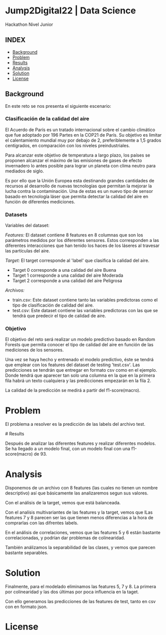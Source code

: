 # Jump2Digital22 | Data Science
Hackathon Nivel Junior

## INDEX

* [Background](#background)
* [Problem](#problem)
* [Results](#results)
* [Analysis](#analysis)
* [Solution](#solution)
* [License](#license)


<a name="background"></a>


## Background

En este reto se nos presenta el siguiente escenario:

### Clasificación de la calidad del aire

El Acuerdo de París es un tratado internacional sobre el cambio climático que fue adoptado por 196 Partes en la COP21 de París. Su objetivo es limitar el calentamiento mundial muy por debajo de 2, preferiblemente a 1,5 grados centígrados, en comparación con los niveles preindustriales.

Para alcanzar este objetivo de temperatura a largo plazo, los países se proponen alcanzar el máximo de las emisiones de gases de efecto invernadero lo antes posible para lograr un planeta con clima neutro para mediados de siglo.

Es por ello que la Unión Europea esta destinando grandes cantidades de recursos al desarrollo de nuevas tecnologías que permitan la mejorar la lucha contra la contaminación. Una de estas es un nuevo tipo de sensor basado en tecnología láser que permita detectar la calidad del aire en función de diferentes mediciones.

### Datasets

Variables del dataset:

*Features:* El dataset contiene 8 features en 8 columnas que son los parámetros medidos por los diferentes sensores. Estos corresponden a las diferentes interacciones que han tenido los haces de los láseres al travesar las partículas del aire.

*Target:* El target corresponde al 'label' que clasifica la calidad del aire.

- Target 0 corresponde a una calidad del aire Buena
- Target 1 corresponde a una calidad del aire Moderada
- Target 2 corresponde a una calidad del aire Peligrosa

*Archivos:*

- train.csv: Este dataset contiene tanto las variables predictoras como el tipo de clasificación de calidad del aire.
- test.csv: Este dataset contiene las variables predictoras con las que se tendrá que predecir el tipo de calidad de aire.

### Objetivo

El objetivo del reto será realizar un modelo predictivo basado en Random Forests que permita conocer el tipo de calidad del aire en función de las mediciones de los sensores.

Una vez se haya hecho y entrenado el modelo predictivo, éste se tendrá que emplear con los features del dataset de testing 'test.csv'. Las predicciones se tendrán que entregar en formato csv como en el ejemplo. Donde tendrá que aparecer tan solo una columna en la que en la primera fila habrá un texto cualquiera y las predicciones empezarán en la fila 2.

La calidad de la predicción se medirá a partir del f1-score(macro).

<a name="problem"></a>


# Problem

El problema a resolver es la predicción de las labels del archivo test.


<a name="results"></a>


# Results

Después de analizar las diferentes features y realizar diferentes modelos. Se ha llegado a un modelo 
final, con un modelo final con una f1-score(macro) de 93.

<a name="analysis"></a>


# Analysis

Disponemos de un archivo con 8 features (las cuales no tienen un nombre descriptivo)  así que 
básicamente las analizaremos segun sus valores.

Con el análisis de la target, vemos que está balanceada.

Con el analísis multivariantes de las features y la target, vemos que lLas features 7 y 8 parecen ser 
las que tienen menos diferencias a la hora de comprarlas con las difrentes labels.

En el análisis de correlaciones, vemos que las features 5 y 6 están bastante correlacionadas, y podrían 
dar problemas de colinearidad.

También análizamos la separabilidad de las clases, y vemos que parecen  bastante separables.

<a name="solution"></a>


# Solution

Finalmente, para el modelado eliminamos las features 5, 7 y 8. La primera por colinearidad y las dos 
últimas por poca influencia en la taget.

Con ello generamos las predicciones de las features de test, tanto en csv con en formato json.

<a name="license"></a>


# License
